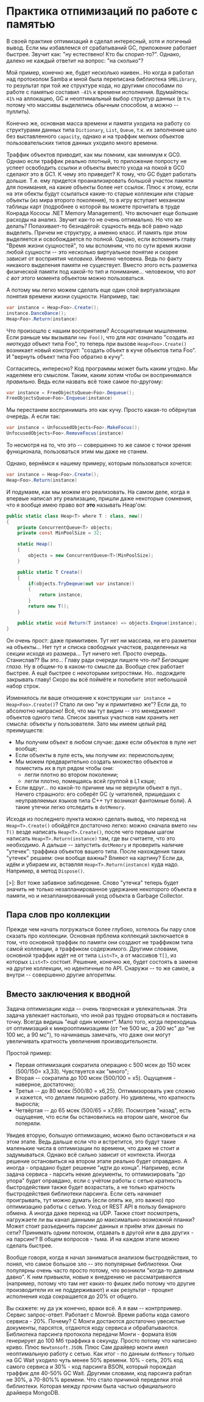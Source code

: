 # Практика отпимизаций по работе с памятью

В своей практике оптимизаций я сделал интересный, хотя и логичный вывод. Если мы избавлемся от срабатываний GC, приложение работает быстрее. Звучит как: "ну естествено! Кто бы спорил-то?". Однако, далеко не каждый ответит на вопрос: "на сколько"? 

Мой пример, конечно же, будет несколько наивен.. Но когда я работал над протоколом Samba и мной была переписана библиотека `SMBLibrary`, то результат при той же структуре кода, но другими способами по работе с памятью составил `-41%` к времени исполнения. Вдумайтесь: `41%` на аллокацию, GC и неоптимальный выбор структур данных (в т.ч. потому что массивы выделялись обычным способом, а можно -- пуллить).

Конечно же, основная масса времени и памяти уходила на работу со структурами данных типа `Dictionary`, `List`, `Queue`, т.к. их заполнение шло без выставленного `capacity`, однако и на траффик мелких объектов пользовательских типов данных уходило много времени.

Траффик объектов приводит, как мы помним, как минимум к GC0. Однако если траффик реально плотный, то приложение попросту не успеет освободить ссылки и объекты вместо ухода на покой в GC0 сделают это в GC1. К чему это приведет? К тому, что GC будет работать дольше. Т.е. ему придется проанализировать большой участок памяти для понимания, на какие объекты более нет ссылок. Плюс к этому, если на эти обекты будут ссылаться какие-то старые коллекции или старые объекты (из мира второго поколения), то в игру вступает механизм таблицы карт (подробнее о которой вы можете прочитать в труде Конрада Кососы .NET Memory Management). Что включает еще большие расходы на анализ. Звучит как-то не очень оптимально. Но что же делать? Попахивает-то безнадёгой: сущность ведь всё равно надо выделить. Причем не структуру, а именно класс. И память при этом выделяется и освобождается по полной. Однако, если вспомнить главу "Время жизни сущностей", то мы вспомним, что по сути время жизни любой сущности -- это несколько виртуальное понятие и скорее зависит от восприятия *человека*. Именно человека. Ведь по факту никакого выделения памяти не существует. Вместо этого есть разметка физической памяти под какой-то тип и понимание... человеком, что *вот с вот этого* момента объектом можно пользоваться. 

А потому мы легко можем сделать еще один слой виртуализации понятия времени жизни сущности. Например, так: 

```csharp
var instance = Heap<Foo>.Create();
instance.DanceDance();
Heap<Foo>.Return(instance)
```

Что произошло с нашим восприятием? Ассоциативным мышлением. Если раньше мы вызывали `new Foo()`, что для *нас* означало "создать *из ниоткуда* объект типа Foo", то теперь при вызове `Heap<Foo>.Create()` возникает новый конструкт: "создать объект в куче объектов типа Foo". И "вернуть объект типа Foo обратно в кучу". 

Согласитесь, интересно? Код программы может быть каким угодно. *Мы* наделяем его смыслом. Таким, каким хотим чтобы он воспринимался *правильно*. Ведь если назвать всё тоже самое по-другому:

```csharp
var instance = FreeObjectsQueue<Foo>.Dequeue();
FreeObjectsQueue<Foo>.Enqueue(instance)
```

Мы перестанем воспринимать это как кучу. Просто какая-то обёрнутая очередь. А если так:  

```csharp
var instance = UnfocusedObjects<Foo>.MakeFocus();
UnfocusedObjects<Foo>.RemoveFocus(instance)
```

То несмотря на то, что это -- совершенно то же самое с точки зрения функционала, пользоваться этим мы даже не станем.

Однако, вернёмся к нашему примеру, которым пользоваться хочется:

```csharp
var instance = Heap<Foo>.Create();
Heap<Foo>.Return(instance)
```

И подумаем, как мы можем его реализовать. На самом деле, когда я впервые написал эту реализацию, пришли даже некоторые сомнения, что я вообще имею право вот **это** называть Heap'ом:

```csharp
public static class Heap<T> where T : class, new()
{
    private ConcurrentQueue<T> objects;
    private const MinPoolSize = 32;

    static Heap()
    {
        objects = new ConcurrentQueue<T>(MinPoolSize);
    }

    public static T Create()
    {
        if(objects.TryDeqeue(out var instance))
        {
            return instance;
        }
        return new T();
    }

    public static void Return(T instance) => objects.Enqeue(instance);
}
```

Он очень прост: даже примитивен. Тут нет ни массива, ни его разметки на объекты... Нет тут и списка свободных участков, разделенных на секции исходя из размера... Тут ничего нет. Просто очередь. Станислав?? Вы это... Главу ради очереди пишете что-ли? *Бегающие глаза*. Ну в общем-то в каком-то смысле да. Вообще стек работает быстрее. А ещё быстрее с некоторыми хитростями. Но.. подождите закрывать главу! Скоро вы всё поймёте и полюбите этот небольшой набор строк. 

Изменилось ли ваше отношение к конструкции `var instance = Heap<Foo>.Create()`? Стало ли оно "ну и примитивно же"? Если да, то абсолютно напрасно! Всё, что мы тут видим -- это менеджмент объектов одного типа. Список занятых участков нам хранить нет смысла: объекты у пользователя. Зато мы имеем целый ряд преимуществ:

- Мы получим объект в любом случае: даже если объектов в пуле нет вообще;
- Если объекты в пуле есть, мы получим их: переиспользуем;
- Мы можем предварительно создать множество объектов и поместить их в пул рядом чтобы они:
  - легли плотно во втором поколении;
  - легли плотно, помещаясь всей группой в L1 кэше;
- Если вдруг... по какой-то причине мы не вернули объект в пул.. Ничего страшного: его соберёт GC (у читателей, пришедших с неуправляемых языков типа C++ тут возникат фантомные боли). А такие утечки легко отследить в `dotMemory`.

Исходя из последнего пункта можно сделать вывод, что переход на `Heap<T>.Create()` обойдётся достаточно легко: можно сначала вмето `new T()` везде написать `Heap<T>.Create()`, после чего первым шагом написать `Heap<T>.Return(instance)` там, где вы считаете, что это необходимо. А дальше -- запустить `dotMemory` и проверить наличие "утечек": траффика объектов вашего типа. После нахождения таких "утечек" решаем: они вообще важны? Влияют на картину? Если да, идём и убираем их, вставляя `Heap<T>.Return(instance)` куда надо. Например, в метод `Dispose()`.

[>]: Вот тоже забавное заблюдение. Слово "утечка" теперь будет значить не только незапланированное удержание некоторого объекта в памяти, но и незапланированный уход объекта в Garbage Collector.

## Пара слов про коллекции

Прежде чем начать погружаться более глубоко, хотелось бы пару слов сказать про коллекции. Основная прблема коллекций заключается в том, что основной траффик по памяти они создают не траффиком типа самой коллекции, а траффиком содержимого. Другими словами, основной траффик идёт не от типа `List<T>`, а от массивов `T[]`, из которых `List<T>` состоит. Решение, конечно же, будет состоять в замене на другие коллекции, но идентичные по API. Снаружи -- то же самое, а внутри -- совершенно другие алгоритмы.

## Вместо заключения к вводной

Задача оптимизации кода -- очень творческая и увлекательная. Эта задача увлекает настолько, что иной раз трудно оторваться и поставить точку. Всегда видишь "ещё один момент". Мало того, когда переходишь от оптимизаций к микрооптимизациям (от "не 500 мс, а 200 мс" до "не 100 мс, а 90 мс"), то начинаешь замечать, что даже они могут увеличивать кратность увеличения производительонсти.

Простой пример:
- Первая оптимизация сократила операцию с 500 мсек до 150 мсек (500/150= x3,33). Чувствуется как "много";
- Вторая -- сократила до 100 мсек (500/100 = x5). Ощущения - наверное, достаточно;
- Третья -- до 80 мсек (500/80 = x6,25). Оптимизоровать уже сложно и кажется, что делаем лишнюю работу. Но удивлены, что кратность выросла;
- Четвёртая -- до 65 мсек (500/65 = x7,69). Посмотрев "назад", есть ощущение, что если бы остановились на втором шаге, многое бы потеряли.

Увидев вторую, большую оптимизацию, можно было остановиться и на этом этапе. Ведь дальше если что и встретится, это будут такие маленькие числа в оптимизации по времени, что даже не стоит и задумываться. Однако всё сильно зависит от контекста. Иногда решение остановиться на втором этапе реально будет оправдано. А иногда - опрадано будет решение "идти до конца". Например, если задача сервиса - парсить некие документы, то оптимизировать "до упора" будет оправдано, если с учётом работы с сетью кратность быстродействия также будет возрастать, а не только кратность быстродействия библиотеки парсинга. Если сеть начинает проигрывать, тут можно думать (если опять же, это важно) про оптимизацию работы с сетью. Уход от REST API в пользу бинарного обмена. А иногда даже переход на UDP. Также стоит посмотреть, нагружаете ли вы канал данными до максимально-возможной планки? Может стоит разъединить парсинг данных и приём этих данных по сети? Принимать одним потоком, отдавать в другой или в два других - на парсинг? В общем вопросов - тьма. И на каждом этапе можно сделать быстрее.

Вообще говоря, когда я начал заниматься анализом быстродействия, то понял, что самое большое зло -- это популярные библиотеки. Они популярны очень часто просто потому, что возникли "когда-то давным давно". К ним привыкли, новые к внедрению не рассматриваются (например, потому что там нет каких-то фишек либо потому что другие производители их не поддерживают) и как результат - процент исполнения кода сокращается до 20% от общего.

Вы скажете: ну да уж конечно, враки всё. А я вам -- контрпример. Сервис запрос-ответ. Работает с Монгой. Время работы кода самого сервиса - 20%. Почему? С Монги достаются достаточно увесистые документы, парсятся, отдаются коду сервиса и обрабатываются. Библиотека парсинга протокола передачи Монги - формата `BSON` генерирует до 100 Мб траффика в секунду. Просто потому что написано криво. Плюс `Newtonsoft.JSON`. Плюс Сам драйвер монги имел неоптимальную работу с сетью. Как итог - по данным `dotMemory` только на GC Wait уходило чуть менее 50% времени. 10% - сеть, 20% код самого сервиса и 30% - код парсинга BSON, который порождал траффик для 40-50% GC Wait. Другими словами, код парсинга рабтал не 30%, а 70-80%% времени. Что стало причиной переделки этой библиотеки. Которая между прочим была частью официального драйвера MongoDB.    